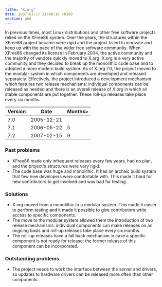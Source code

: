 ```yaml
---
title: "X.org"
date: 2007-03-17 11:49:18 +0100
section: phd
---
```


In previous times, most Linux distributions and other free software
projects relied on the XFree86 system.  Over the years, the structures
within the XFree86 project became were rigid and the project failed to
innovate and keep up with the pace of the wider free software community.
When XFree86 changed its license in February 2004, the active community and
the majority of vendors quickly moved to X.org.  X.org is a very active
community and they decided to break up the monolithic code base and to
adopted a more modern build system.  As of X.org 7.0, the project moved to
the modular system in which components are developed and released
separately.  Effectively, the project introduced a development mechanism
which features two release mechanisms: individual components can be
released as needed and there is an overall release of X.org in which all
stable components are put together.  These roll-up releases take place
every six months.

<table class="table table-hover">

<thead>
<tr>
<th>Version</th>
<th>Date</th>
<th>Months></th>
</tr>
</thead>

<tbody>
<tr>
<td>7.0</td>
<td>2005-12-21</td>
<td></td>
</tr>

<tr>
<td>7.1</td>
<td>2006-05-22</td>
<td class="months">5</td>
</tr>

<tr>
<td>7.2</td>
<td>2007-02-15</td>
<td class="months">9</td>
</tr>
</tbody>

</table>

<h3>Past problems</h3>

<ul>

<li>XFree86 made only infrequent releases every few years, had no plan, and
the project's structures were very rigid.</li>

<li>The code base was huge and monolithic.  It had an archaic build system
that few new developers were comfortable with.  This made it hard for new
contributors to get involved and was bad for testing.</li>

</ul>

<h3>Solutions</h3>

<ul>

<li>X.org moved from a monolithic to a modular system.  This made it easier
to perform testing and it made it possible to give contributors write
access to specific components.</li>

<li>The move to the modular system allowed them the introduction of two
release mechanisms: individual components can make releases on an ongoing
basis and roll-up releases take place every six months.</li>

<li>The roll-up releases have a fall back mechanism in case a specific
component is not ready for release: the former release of this component
can be incorporated.</li>

</ul>

<h3>Outstanding problems</h3>

<ul>

<li>The project needs to work the interface between the server and drivers,
so updates to hardware drivers can be released more often than other
components.</li>

</ul>

